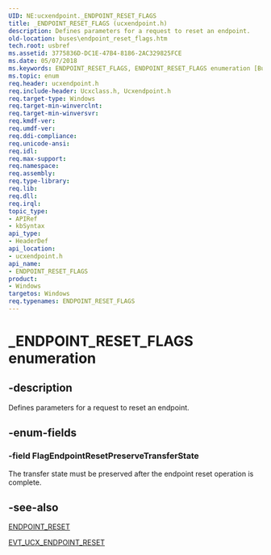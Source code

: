 ```yaml
---
UID: NE:ucxendpoint._ENDPOINT_RESET_FLAGS
title: _ENDPOINT_RESET_FLAGS (ucxendpoint.h)
description: Defines parameters for a request to reset an endpoint.
old-location: buses\endpoint_reset_flags.htm
tech.root: usbref
ms.assetid: 3775836D-DC1E-47B4-8186-2AC329825FCE
ms.date: 05/07/2018
ms.keywords: ENDPOINT_RESET_FLAGS, ENDPOINT_RESET_FLAGS enumeration [Buses], FlagEndpointResetPreserveTransferState, _ENDPOINT_RESET_FLAGS, buses.endpoint_reset_flags, ucxendpoint/ENDPOINT_RESET_FLAGS, ucxendpoint/FlagEndpointResetPreserveTransferState
ms.topic: enum
req.header: ucxendpoint.h
req.include-header: Ucxclass.h, Ucxendpoint.h
req.target-type: Windows
req.target-min-winverclnt: 
req.target-min-winversvr: 
req.kmdf-ver: 
req.umdf-ver: 
req.ddi-compliance: 
req.unicode-ansi: 
req.idl: 
req.max-support: 
req.namespace: 
req.assembly: 
req.type-library: 
req.lib: 
req.dll: 
req.irql: 
topic_type:
- APIRef
- kbSyntax
api_type:
- HeaderDef
api_location:
- ucxendpoint.h
api_name:
- ENDPOINT_RESET_FLAGS
product:
- Windows
targetos: Windows
req.typenames: ENDPOINT_RESET_FLAGS
---
```


# _ENDPOINT_RESET_FLAGS enumeration


## -description


Defines parameters for a request to reset an endpoint.


## -enum-fields




### -field FlagEndpointResetPreserveTransferState

The transfer state must be preserved after the endpoint reset operation is complete.


## -see-also




<a href="https://docs.microsoft.com/windows-hardware/drivers/ddi/content/ucxendpoint/ns-ucxendpoint-_endpoint_reset">ENDPOINT_RESET</a>



<a href="https://docs.microsoft.com/windows-hardware/drivers/ddi/content/ucxendpoint/nc-ucxendpoint-evt_ucx_endpoint_reset">EVT_UCX_ENDPOINT_RESET</a>
 

 

